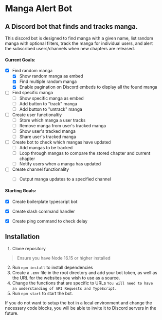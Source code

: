 # **Manga Alert Bot**
## A Discord bot that finds and tracks manga.
This discord bot is designed to find manga with a given name, list random manga with optional filters, track the manga for individual users, and alert the subscribed users/channels when new chapters are released.

#### **Current Goals**:

- [x] Find random manga
    - [x] Show random manga as embed
    - [x] Find multiple random manga
    - [x] Enable pagination on Discord embeds to display all the found manga

- [ ] Find specific manga
    - [ ] Show specific manga as embed
    - [ ] Add button to "track" manga
    - [ ] Add button to "untrack" manga

- [ ] Create user functionaltiy
    - [ ] Store which manga a user tracks
    - [ ] Remove manga from user's tracked manga
    - [ ] Show user's tracked manga
    - [ ] Share user's tracked manga

- [ ] Create bot to check which mangas have updated
    - [ ] Add mangas to be tracked
    - [ ] Loop through mangas to compare the stored chapter and current chapter
    - [ ] Notify users when a manga has updated

- [ ] Create channel functionality
    - [ ] Output manga updates to a specified channel


#### **Starting Goals**:
- [X] Create boilerplate typescript bot
- [X] Create slash command handler
- [X] Create ping command to check delay
 

## **Installation**
1. Clone repository
> Ensure you have Node 16.15 or higher installed
2. Run `npm install` to install dependencies
3. Create a `.env` file in the root directory and add your bot token, as well as the URL for the websites you wish to use as a source.
4. Change the functions that are specific to URLs `You will need to have an understanding of API Requests and TypeScript`.
5. Run `npm start` to start the bot.

If you do not want to setup the bot in a local environment and change the necessary code blocks, you will be able to invite it to Discord servers in the future.

